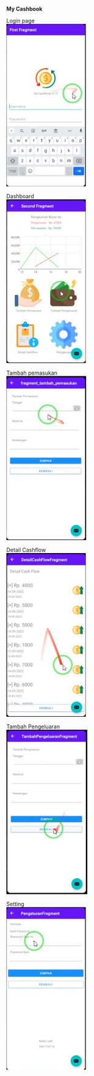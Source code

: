 <b>My Cashbook</b>

Login page<br>
<img src="1.jpg">

Dashboard<br>
<img src="2.jpg">

Tambah pemasukan<br>
<img src="3.jpg">

Detail Cashflow<br>
<img src="4.jpg">

Tambah Pengeluaran<br>
<img src="5.jpg">

Setting<br>
<img src="6.jpg">
